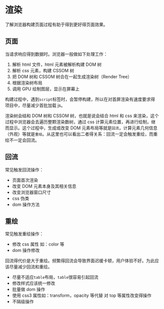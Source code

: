 # 渲染

了解浏览器构建页面过程有助于得到更好得页面效果。

## 页面

当请求响应得到数据时。浏览器一般做如下处理工作：

1. 解析 html 文件，html 元素被解析构建 DOM 树
2. 解析 css 元素，构建 CSSOM 树
3. 把 DOM 树和 CSSOM 树合在一起生成渲染树（Render Tree）
4. 根据渲染树布局
5. 调用 GPU 绘制图层，显示在屏幕上

构建过程中，遇到`script`标签时，会暂停构建，所以在对首屏渲染有速度要求得项目中，尽量减少首批加载 js。

渲染树会结和 DOM 树和 CSSOM 树，也就是说会结合 html 和 css 来渲染，这个过程中浏览器会去遍历整颗渲染数树，通过 css 计算元素位置，再进行绘制，继而显示。这个过程中，生成或改变 DOM 元素布局等就是`回流`，计算元素几何信息（外观）等就是`重绘`。从这里也可以看出二者得关系：回流一定会触发重绘，而重绘不一定会回流。

## 回流

常见触发回流操作：

- 页面首次渲染
- 改变 DOM 元素本身及其相关信息
- 改变浏览器窗口尺寸
- css 伪类
- dom 操作方法

## 重绘

常见触发重绘操作：

- 修改 css 属性 如：color 等
- dom 操作修改

回流得代价是大于重绘。频繁得回流会导致界面迟缓卡顿，用户体验不好。为此应该尽量减少回流和重绘。

- 尽量不适应`table`布局，`table`很容易引起回流
- 修改样式应该统一修改
- 批量做 dom 操作
- 使用 css3 属性如：transform，opacity 等代替 对 top 等属性改变得操作
- 不隔级操作
